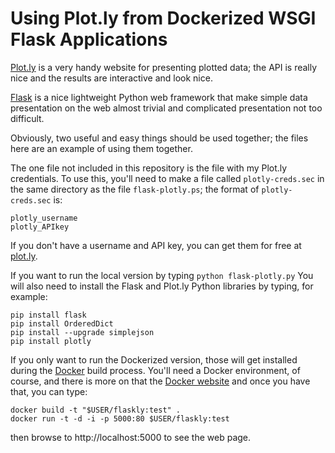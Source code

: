 
# Using Plot.ly from Dockerized WSGI Flask Applications

[Plot.ly](http://plot.ly) is a very handy website for presenting
plotted data; the API is really nice and the results are interactive
and look nice.

[Flask](http://flask.pocoo.org/) is a nice lightweight Python web
framework that make simple data presentation on the web almost trivial
and complicated presentation not too difficult.

Obviously, two useful and easy things should be used together; the
files here are an example of using them together.

The one file not included in this repository is the file with my
Plot.ly credentials. To use this, you'll need to make a file called
`plotly-creds.sec` in the same directory as the file
`flask-plotly.ps`; the format of `plotly-creds.sec` is:
```
plotly_username
plotly_APIkey
```
If you don't have a username and API key, you can get them for free at
[plot.ly](http://plot.ly).

If you want to run the local version by typing `python
flask-plotly.py` You will also need to install the Flask and Plot.ly
Python libraries by typing, for example:
```
pip install flask
pip install OrderedDict
pip install --upgrade simplejson
pip install plotly
```

If you only want to run the Dockerized version, those will get
installed during the [Docker](http://docker.io) build process. You'll
need a Docker environment, of course, and there is more on that the
[Docker website](http://docker.io) and once you have that, you can
type:
```
docker build -t "$USER/flaskly:test" .
docker run -t -d -i -p 5000:80 $USER/flaskly:test
```
then browse to http://localhost:5000 to see the web page.
